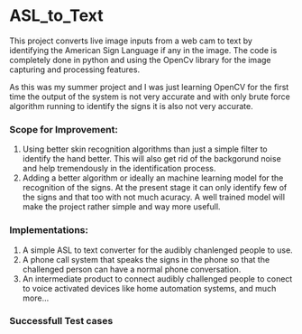# ASL_to_Text

This project converts live image inputs from a web cam to text by identifying the American Sign Language if any in the image. The code is completely done in python and using the OpenCv library for the image capturing and processing features.

As this was my summer project and I was just learning OpenCV for the first time the output of the system is not very accurate and with only brute force algorithm running to identify the signs it is also not very accurate.

### Scope for Improvement:

1. Using better skin recognition algorithms than just a simple filter to identify the hand better. This will also get rid of the backgorund noise and help tremendously in the identification process.
2. Adding a better algorithm or ideally an machine learning model for the recognition of the signs. At the present stage it can only identify few of the signs and that too with not much acuracy. A well trained model will make the project rather simple and way more usefull.

### Implementations:

1. A simple ASL to text converter for the audibly chanlenged people to use.
2. A phone call system that speaks the signs in the phone so that the challenged person can have a normal phone conversation.
3. An intermediate product to connect audibly challenged people to conect to voice activated devices like home automation systems, and much more...

### Successfull Test cases
